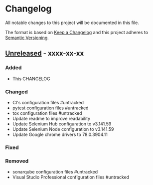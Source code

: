 # Changelog
All notable changes to this project will be documented in this file.

The format is based on [Keep a Changelog](http://keepachangelog.com/en/1.0.0/)
and this project adheres to [Semantic Versioning](http://semver.org/spec/v2.0.0.html).


## [Unreleased] - xxxx-xx-xx

### Added
- This CHANGELOG

### Changed
- CI's configuration files #untracked
- pytest configuration files #untracked
- tox configuration files #untracked
- Update readme to improve readability
- Update Selenium Hub configuration to v3.141.59
- Update Selenium Node configuration to v3.141.59
- Update Google chrome drivers to 78.0.3904.11

### Fixed

### Removed
- sonarqube configuration files #untracked
- Visual Studio Professional configuration files #untracked


[Unreleased]: https://github.com/netzulo/qacode/compare/v0.1.8...HEAD
[0.1.8]: https://github.com/netzulo/qacode/compare/v0.1.7...v0.1.8
[0.1.7]: https://github.com/netzulo/qacode/compare/v0.1.6...v0.1.7
[0.1.6]: https://github.com/netzulo/qacode/compare/v0.1.5...v0.1.6